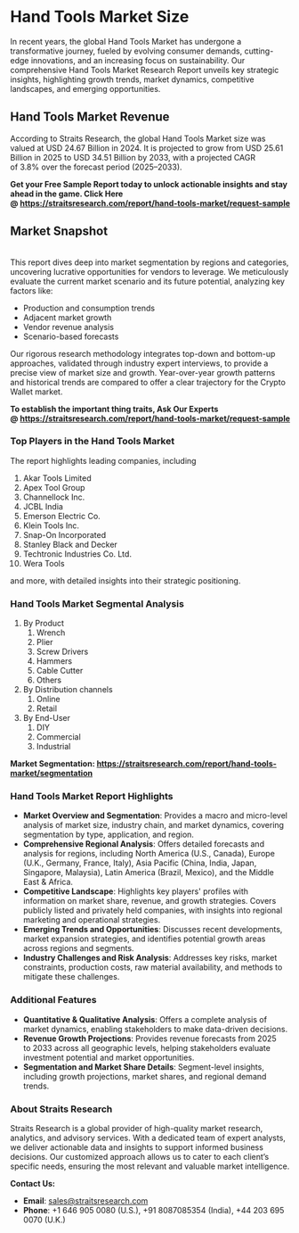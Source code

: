 <p>&nbsp;</p>
<h1>Hand Tools Market Size</h1>
<p>In recent years, the global&nbsp;Hand Tools Market&nbsp;has undergone a transformative journey, fueled by evolving consumer demands, cutting-edge innovations, and an increasing focus on sustainability. Our comprehensive&nbsp;Hand Tools Market Research Report unveils key strategic insights, highlighting growth trends, market dynamics, competitive landscapes, and emerging opportunities.</p>
<h2>Hand Tools Market Revenue</h2>
<p>According to&nbsp;Straits Research, the global Hand Tools Market size was valued at&nbsp;USD 24.67 Billion&nbsp;in&nbsp;2024. It is projected&nbsp;to grow from&nbsp;USD 25.61 Billion&nbsp;in&nbsp;2025&nbsp;to&nbsp;USD 34.51 Billion&nbsp;by&nbsp;2033, with a projected CAGR of&nbsp;3.8%&nbsp;over the forecast period (2025&ndash;2033).</p>
<p><strong>Get your Free Sample Report today to unlock actionable insights and stay ahead in the game. Click Here @&nbsp;<a href="https://straitsresearch.com/report/hand-tools-market/request-sample">https://straitsresearch.com/report/hand-tools-market/request-sample</a></strong></p>
<h2>Market Snapshot</h2>
<p><br />This report dives deep into market segmentation by regions and categories, uncovering lucrative opportunities for vendors to leverage. We meticulously evaluate the current market scenario and its future potential, analyzing key factors like:</p>
<ul>
<li>Production and consumption trends</li>
<li>Adjacent market growth</li>
<li>Vendor revenue analysis</li>
<li>Scenario-based forecasts</li>
</ul>
<p>Our rigorous research methodology integrates top-down and bottom-up approaches, validated through industry expert interviews, to provide a precise view of market size and growth. Year-over-year growth patterns and historical trends are compared to offer a clear trajectory for the Crypto Wallet market.</p>
<p><strong>To establish the important thing traits, Ask Our Experts @&nbsp;<a href="https://straitsresearch.com/report/hand-tools-market/request-sample">https://straitsresearch.com/report/hand-tools-market/request-sample</a></strong></p>
<h3>Top Players in the&nbsp;Hand Tools Market&nbsp;</h3>
<p>The report highlights leading companies, including&nbsp;</p>
<ol>
<li>Akar Tools Limited</li>
<li>Apex Tool Group</li>
<li>Channellock Inc.</li>
<li>JCBL India</li>
<li>Emerson Electric Co.</li>
<li>Klein Tools Inc.</li>
<li>Snap-On Incorporated</li>
<li>Stanley Black and Decker</li>
<li>Techtronic Industries Co. Ltd.</li>
<li>Wera Tools</li>
</ol>
<p>and more, with detailed insights into their strategic positioning.</p>
<h3>Hand Tools Market Segmental Analysis</h3>
<ol>
<li>By Product
<ol>
<li>Wrench</li>
<li>Plier</li>
<li>Screw Drivers</li>
<li>Hammers</li>
<li>Cable Cutter</li>
<li>Others</li>
</ol>
</li>
<li>By Distribution channels
<ol>
<li>Online</li>
<li>Retail</li>
</ol>
</li>
<li>By End-User
<ol>
<li>DIY</li>
<li>Commercial</li>
<li>Industrial</li>
</ol>
</li>
</ol>
<p><strong>Market Segmentation:&nbsp;<a href="https://straitsresearch.com/report/hand-tools-market/segmentation">https://straitsresearch.com/report/hand-tools-market/segmentation</a></strong></p>
<h3>Hand Tools Market Report Highlights</h3>
<ul>
<li><strong>Market Overview and Segmentation</strong>: Provides a macro and micro-level analysis of market size, industry chain, and market dynamics, covering segmentation by type, application, and region.</li>
<li><strong>Comprehensive Regional Analysis</strong>: Offers detailed forecasts and analysis for regions, including North America (U.S., Canada), Europe (U.K., Germany, France, Italy), Asia Pacific (China, India, Japan, Singapore, Malaysia), Latin America (Brazil, Mexico), and the Middle East &amp; Africa.</li>
<li><strong>Competitive Landscape</strong>: Highlights key players' profiles with information on market share, revenue, and growth strategies. Covers publicly listed and privately held companies, with insights into regional marketing and operational strategies.</li>
<li><strong>Emerging Trends and Opportunities</strong>: Discusses recent developments, market expansion strategies, and identifies potential growth areas across regions and segments.</li>
<li><strong>Industry Challenges and Risk Analysis</strong>: Addresses key risks, market constraints, production costs, raw material availability, and methods to mitigate these challenges.</li>
</ul>
<h3>Additional Features</h3>
<ul>
<li><strong>Quantitative &amp; Qualitative Analysis</strong>: Offers a complete analysis of market dynamics, enabling stakeholders to make data-driven decisions.</li>
<li><strong>Revenue Growth Projections</strong>: Provides revenue forecasts from&nbsp;2025 to&nbsp;2033 across all geographic levels, helping stakeholders evaluate investment potential and market opportunities.</li>
<li><strong>Segmentation and Market Share Details</strong>: Segment-level insights, including growth projections, market shares, and regional demand trends.</li>
</ul>
<h3>About Straits Research</h3>
<p>Straits Research is a global provider of high-quality market research, analytics, and advisory services. With a dedicated team of expert analysts, we deliver actionable data and insights to support informed business decisions. Our customized approach allows us to cater to each client&rsquo;s specific needs, ensuring the most relevant and valuable market intelligence.</p>
<p><strong>Contact Us:</strong></p>
<ul>
<li><strong>Email</strong>: <a href="mailto:sales@straitsresearch.com">sales@straitsresearch.com</a></li>
<li><strong>Phone</strong>: +1 646 905 0080 (U.S.), +91 8087085354 (India), +44 203 695 0070 (U.K.)</li>
</ul>
<p>&nbsp;</p>

